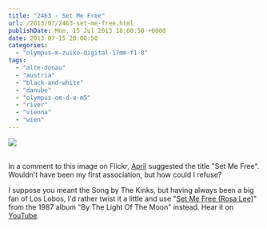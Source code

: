 ```yaml
---
title: "2463 - Set Me Free"
url: /2013/07/2463-set-me-free.html
publishDate: Mon, 15 Jul 2013 18:00:50 +0000
date: 2013-07-15 20:00:50
categories: 
  - "olympus-m-zuiko-digital-17mm-f1-8"
tags: 
  - "alte-donau"
  - "austria"
  - "black-and-white"
  - "danube"
  - "olympus-om-d-e-m5"
  - "river"
  - "vienna"
  - "wien"
---
```

<div class="container">
<div class="center"><a target="_blank" href="https://d25zfm9zpd7gm5.cloudfront.net/1200x1200/2013/20130708_181841_lr.jpg"><img src="https://d25zfm9zpd7gm5.cloudfront.net/0600x0600/2013/20130708_181841_lr.jpg" /></a></div>
</div>
<br />

In a comment to this image on Flickr, <a href="http://www.bungalow104.com/" target="_blank">April</a> suggested the title "Set Me Free". Wouldn't have been my first association, but how could I refuse?

 I suppose you meant the Song by The Kinks, but having always been a big fan of Los Lobos, I'd rather twist it a little and use "<a href="http://www.lyricsmode.com/lyrics/l/los_lobos/set_me_free_rosa_lee.html" target="_blank">Set Me Free (Rosa Lee)</a>" from the 1987 album "By The Light Of The Moon" instead. Hear it on <a href="http://www.youtube.com/watch?v=T3FW5we1rSQ" target="_blank">YouTube</a>.
